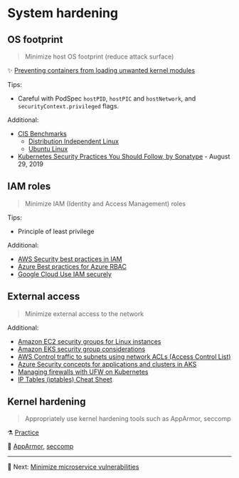 # System hardening

## OS footprint

> Minimize host OS footprint (reduce attack surface) 

✨ [Preventing containers from loading unwanted kernel modules](https://kubernetes.io/docs/tasks/administer-cluster/securing-a-cluster/#preventing-containers-from-loading-unwanted-kernel-modules)

Tips:

* Careful with PodSpec `hostPID`, `hostPIC` and `hostNetwork`, and `securityContext.privileged` flags.

Additional:

* [CIS Benchmarks](https://www.cisecurity.org/benchmark)
  * [Distribution Independent Linux](https://www.cisecurity.org/benchmark/distribution_independent_linux/)
  * [Ubuntu Linux](https://www.cisecurity.org/benchmark/ubuntu_linux)
* [Kubernetes Security Practices You Should Follow, by Sonatype](https://blog.sonatype.com/kubesecops-kubernetes-security-practices-you-should-follow) - August 29, 2019

## IAM roles

> Minimize IAM (Identity and Access Management) roles

Tips:

* Principle of least privilege

Additional:

* [AWS Security best practices in IAM](https://docs.aws.amazon.com/IAM/latest/UserGuide/best-practices.html)
* [Azure Best practices for Azure RBAC](https://learn.microsoft.com/en-us/azure/role-based-access-control/best-practices)
* [Google Cloud Use IAM securely](https://cloud.google.com/iam/docs/using-iam-securely)

## External access

> Minimize external access to the network

Additional:

* [Amazon EC2 security groups for Linux instances](https://docs.aws.amazon.com/AWSEC2/latest/UserGuide/ec2-security-groups.html)
* [Amazon EKS security group considerations](https://docs.aws.amazon.com/eks/latest/userguide/sec-group-reqs.html)
* [AWS Control traffic to subnets using network ACLs (Access Control List)](https://docs.aws.amazon.com/vpc/latest/userguide/vpc-network-acls.html)
* [Azure Security concepts for applications and clusters in AKS](https://learn.microsoft.com/en-us/azure/aks/concepts-security)
* [Managing firewalls with UFW on Kubernetes](https://community.replicated.com/t/managing-firewalls-with-ufw-on-kubernetes/230)
* [IP Tables (iptables) Cheat Sheet](https://gist.github.com/davydany/0ad377f6de3c70056d2bd0f1549e1017)

## Kernel hardening

> Appropriately use kernel hardening tools such as AppArmor, seccomp  

⚗️ [Practice](practice/3.4-kernel-hardening.md)

🚀 [AppArmor](tools/apparmor.md), [seccomp](tools/seccomp.md)

---

🧵 Next: [Minimize microservice vulnerabilities](4-minimize-microservice-vulnerabilities.md)
